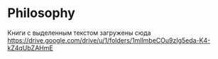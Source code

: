 # Philosophy
Книги с выделенным текстом загружены сюда
https://drive.google.com/drive/u/1/folders/1mIlmbeCOu9zIg5eda-K4-kZ4qUbZAHmE
